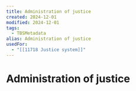 ```yaml
---
title: Administration of justice
created: 2024-12-01
modified: 2024-12-01
tags:
  - TBSMetadata
alias: Administration of justice
usedFor:
  - "[[11718 Justice system]]"
---
```

# Administration of justice
